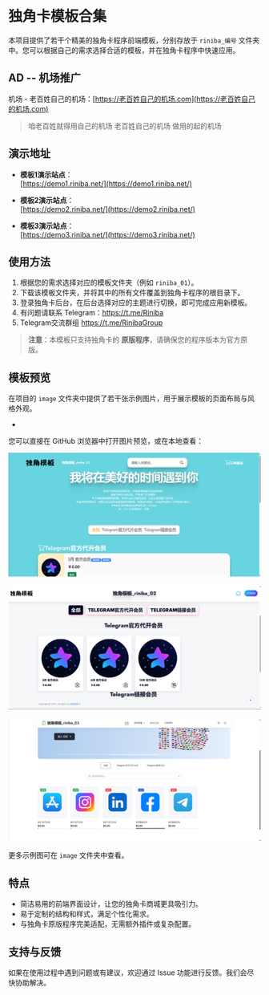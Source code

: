# 独角卡模板合集

本项目提供了若干个精美的独角卡程序前端模板，分别存放于 `riniba_编号`  文件夹中。您可以根据自己的需求选择合适的模板，并在独角卡程序中快速应用。

## AD -- 机场推广

机场 - 老百姓自己的机场：[https://老百姓自己的机场.com](https://老百姓自己的机场.com)

> 咱老百姓就得用自己的机场
> 老百姓自己的机场 做用的起的机场

## 演示地址

- **模板1演示站点**：  
  [https://demo1.riniba.net/](https://demo1.riniba.net/)

- **模板2演示站点**：  
  [https://demo2.riniba.net/](https://demo2.riniba.net/)
  
- **模板3演示站点**：  
  [https://demo3.riniba.net/](https://demo3.riniba.net/)
  

## 使用方法

1. 根据您的需求选择对应的模板文件夹（例如 `riniba_01`）。
2. 下载该模板文件夹，并将其中的所有文件覆盖到独角卡程序的根目录下。
3. 登录独角卡后台，在后台选择对应的主题进行切换，即可完成应用新模板。
4. 有问题请联系 Telegram：https://t.me/Riniba
5. Telegram交流群组 https://t.me/RinibaGroup

> **注意**：本模板只支持独角卡的 **原版程序**，请确保您的程序版本为官方原版。

## 模板预览

在项目的 `image` 文件夹中提供了若干张示例图片，用于展示模板的页面布局与风格外观。

- 

您可以直接在 GitHub 浏览器中打开图片预览，或在本地查看：

![riniba_01示例图](./image/riniba_01.png)

![riniba_02示例图](./image/riniba_02.png)

![riniba_03示例图](./image/riniba_03.png)

更多示例图可在 `image` 文件夹中查看。

## 特点

- 简洁易用的前端界面设计，让您的独角卡商城更具吸引力。
- 易于定制的结构和样式，满足个性化需求。
- 与独角卡原版程序完美适配，无需额外插件或复杂配置。

## 支持与反馈

如果在使用过程中遇到问题或有建议，欢迎通过 Issue 功能进行反馈。我们会尽快协助解决。